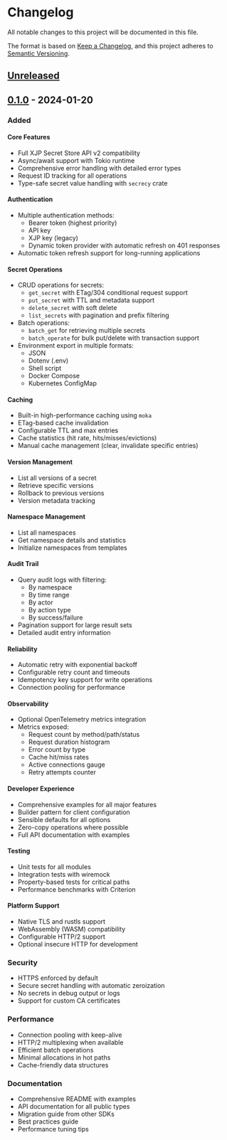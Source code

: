 # Changelog

All notable changes to this project will be documented in this file.

The format is based on [Keep a Changelog](https://keepachangelog.com/en/1.0.0/),
and this project adheres to [Semantic Versioning](https://semver.org/spec/v2.0.0.html).

## [Unreleased]

## [0.1.0] - 2024-01-20

### Added

#### Core Features
- Full XJP Secret Store API v2 compatibility
- Async/await support with Tokio runtime
- Comprehensive error handling with detailed error types
- Request ID tracking for all operations
- Type-safe secret value handling with `secrecy` crate

#### Authentication
- Multiple authentication methods:
  - Bearer token (highest priority)
  - API key
  - XJP key (legacy)
  - Dynamic token provider with automatic refresh on 401 responses
- Automatic token refresh support for long-running applications

#### Secret Operations
- CRUD operations for secrets:
  - `get_secret` with ETag/304 conditional request support
  - `put_secret` with TTL and metadata support
  - `delete_secret` with soft delete
  - `list_secrets` with pagination and prefix filtering
- Batch operations:
  - `batch_get` for retrieving multiple secrets
  - `batch_operate` for bulk put/delete with transaction support
- Environment export in multiple formats:
  - JSON
  - Dotenv (.env)
  - Shell script
  - Docker Compose
  - Kubernetes ConfigMap

#### Caching
- Built-in high-performance caching using `moka`
- ETag-based cache invalidation
- Configurable TTL and max entries
- Cache statistics (hit rate, hits/misses/evictions)
- Manual cache management (clear, invalidate specific entries)

#### Version Management
- List all versions of a secret
- Retrieve specific versions
- Rollback to previous versions
- Version metadata tracking

#### Namespace Management
- List all namespaces
- Get namespace details and statistics
- Initialize namespaces from templates

#### Audit Trail
- Query audit logs with filtering:
  - By namespace
  - By time range
  - By actor
  - By action type
  - By success/failure
- Pagination support for large result sets
- Detailed audit entry information

#### Reliability
- Automatic retry with exponential backoff
- Configurable retry count and timeouts
- Idempotency key support for write operations
- Connection pooling for performance

#### Observability
- Optional OpenTelemetry metrics integration
- Metrics exposed:
  - Request count by method/path/status
  - Request duration histogram
  - Error count by type
  - Cache hit/miss rates
  - Active connections gauge
  - Retry attempts counter

#### Developer Experience
- Comprehensive examples for all major features
- Builder pattern for client configuration
- Sensible defaults for all options
- Zero-copy operations where possible
- Full API documentation with examples

#### Testing
- Unit tests for all modules
- Integration tests with wiremock
- Property-based tests for critical paths
- Performance benchmarks with Criterion

#### Platform Support
- Native TLS and rustls support
- WebAssembly (WASM) compatibility
- Configurable HTTP/2 support
- Optional insecure HTTP for development

### Security
- HTTPS enforced by default
- Secure secret handling with automatic zeroization
- No secrets in debug output or logs
- Support for custom CA certificates

### Performance
- Connection pooling with keep-alive
- HTTP/2 multiplexing when available
- Efficient batch operations
- Minimal allocations in hot paths
- Cache-friendly data structures

### Documentation
- Comprehensive README with examples
- API documentation for all public types
- Migration guide from other SDKs
- Best practices guide
- Performance tuning tips

[Unreleased]: https://github.com/xiaojinpro/xjp-secret-store-sdk/compare/v0.1.0...HEAD
[0.1.0]: https://github.com/xiaojinpro/xjp-secret-store-sdk/releases/tag/v0.1.0